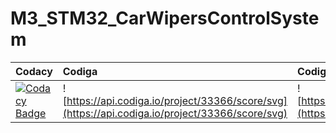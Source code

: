 # M3_STM32_CarWipersControlSystem

| Codacy | Codiga    | Codiga |   
| :----- | :-------- | :----- |  
|  [![Codacy Badge](https://app.codacy.com/project/badge/Grade/315680a4cac6462d913be0f09d35c28d)](https://www.codacy.com/gh/preeti870/M3_STM32_CarWipersControlSystem/dashboard?utm_source=github.com&amp;utm_medium=referral&amp;utm_content=preeti870/M3_STM32_CarWipersControlSystem&amp;utm_campaign=Badge_Grade) | ![https://api.codiga.io/project/33366/score/svg](https://api.codiga.io/project/33366/score/svg) | ![https://api.codiga.io/project/33366/status/svg](https://api.codiga.io/project/33366/status/svg) | [![Build-Linux](https://github.com/preeti870/M3_STM32_CarWipersControlSystem/actions/workflows/Buil%20on%20Linux.yml/badge.svg)](https://github.com/preeti870/M3_STM32_CarWipersControlSystem/actions/workflows/Buil%20on%20Linux.yml) |


